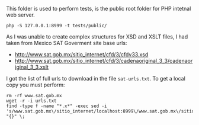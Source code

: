 This folder is used to perform tests, is the public root folder for PHP intetnal web server.

```shell
php -S 127.0.0.1:8999 -t tests/public/
```

As I was unable to create complex structures for XSD and XSLT files, I had taken from
Mexico SAT Goverment site base urls:

- http://www.sat.gob.mx/sitio_internet/cfd/3/cfdv33.xsd
- http://www.sat.gob.mx/sitio_internet/cfd/3/cadenaoriginal_3_3/cadenaoriginal_3_3.xslt

I got the list of full urls to download in the file `sat-urls.txt`.
To get a local copy you must perform:

```shell
rm -rf www.sat.gob.mx
wget -r -i urls.txt
find -type f -name "*.x*" -exec sed -i 's/www.sat.gob.mx\/sitio_internet/localhost:8999\/www.sat.gob.mx\/sitio_internet/g' "{}" \;
```



